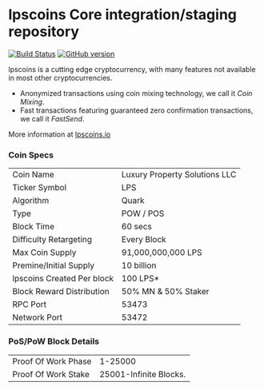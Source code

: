 lpscoins Core integration/staging repository
=====================================

[![Build Status](https://travis-ci.org/lpscoins-Project/lpscoins.svg?branch=master)](https://travis-ci.org/lpscoins-Project/lpscoins) [![GitHub version](https://badge.fury.io/gh/lpscoins-Project%2Flpscoins.svg)](https://badge.fury.io/gh/lpscoins-Project%2Flpscoins)

lpscoins is a cutting edge cryptocurrency, with many features not available in most other cryptocurrencies.
- Anonymized transactions using coin mixing technology, we call it _Coin Mixing_.
- Fast transactions featuring guaranteed zero confirmation transactions, we call it _FastSend_.


More information at [lpscoins.io](http://www.lpscoins.io)

### Coin Specs
<table>
<tr><td>Coin Name</td><td>Luxury Property Solutions LLC</td></tr>
<tr><td>Ticker Symbol</td><td>LPS</td></tr>
<tr><td>Algorithm</td><td>Quark</td></tr>
<tr><td>Type</td><td>POW / POS</td></tr>
<tr><td>Block Time</td><td>60 secs</td></tr>
<tr><td>Difficulty Retargeting</td><td>Every Block</td></tr>
<tr><td>Max Coin Supply</td><td>91,000,000,000 LPS</td></tr>
<tr><td>Premine/Initial Supply</td><td>10 billion</td></tr>
<tr><td>lpscoins Created Per block</td><td>100 LPS*</td></tr>
<tr><td>Block Reward Distribution</td><td>50% MN & 50% Staker</td></tr>
<tr><td>RPC Port</td><td>53473</td></tr>
<tr><td>Network Port</td><td>53472</td></tr>
</table>


### PoS/PoW Block Details
<table>
<tr><td>Proof Of Work Phase</td><td>1-25000</td></tr>
<tr><td>Proof Of Work Stake</td><td>25001-Infinite Blocks.</td></tr>
</table>

